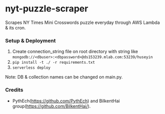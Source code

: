 # nyt-puzzle-scraper

Scrapes NY Times Mini Crosswords puzzle everyday through AWS Lambda & its cron.

### Setup & Deployment

1. Create connection_string file on root directory with string like `mongodb://<dbuser>:<dbpassword>@ds153239.mlab.com:53239/huseyin`
2. `pip install -t ./ -r requirements.txt`
3. `serverless deploy`


Note: DB & collection names can be changed on main.py.

### Credits
* PythEch(https://github.com/PythEch) and BilkentHai group(https://github.com/BilkentHai/).
